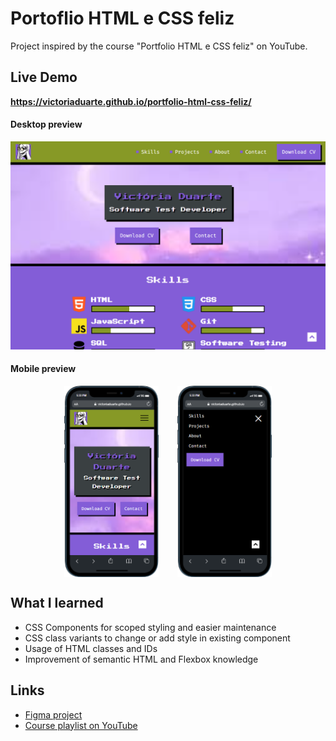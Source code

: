 # Portoflio HTML e CSS feliz
 
Project inspired by the course "Portfolio HTML e CSS feliz" on YouTube.

## Live Demo
<strong>https://victoriaduarte.github.io/portfolio-html-css-feliz/</strong>

#### Desktop preview
<img src="img/readme-desktop-preview.png" alt="Desktop preview">

#### Mobile preview
<div style="display:flex;justify-content:center;gap:30px">
<img width='30%' src="img/readme-mobile-preview1-phone.png" alt="Mobile preview">
<img width='30%' src="img/readme-mobile-preview2-phone.png" alt="Mobile preview">
</div>

## What I learned
- CSS Components for scoped styling and easier maintenance
- CSS class variants to change or add style in existing component
- Usage of HTML classes and IDs
- Improvement of semantic HTML and Flexbox knowledge


## Links
- [Figma project](https://www.figma.com/file/GPuzBdwU29g86aSvHm3LXe/Curso-de-HTML-e-CSS-feliz---link-YouTube?type=design&node-id=0-1&mode=design)
- [Course playlist on YouTube](https://www.figma.com/file/GPuzBdwU29g86aSvHm3LXe/Curso-de-HTML-e-CSS-feliz---link-YouTube?type=design&node-id=0-1&mode=design)